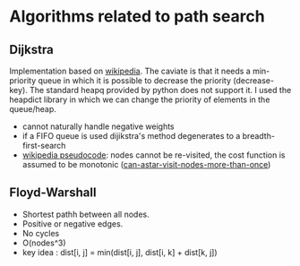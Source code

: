 # Algorithms related to path search

## Dijkstra

Implementation based on [wikipedia](https://en.wikipedia.org/wiki/Dijkstra%27s_algorithm). The caviate is 
that it needs a min-priority queue in which it is possible to decrease the priority (decrease-key). The standard 
heapq provided by python does not support it. I used the heapdict library in which we can change the priority of elements 
in the queue/heap.

  * cannot naturally handle negative weights
  * if a FIFO queue is used dijikstra's method degenerates to a breadth-first-search
  * [wikipedia pseudocode](https://en.wikipedia.org/wiki/A%2a_search_algorithm): nodes cannot be re-visited, the cost function is assumed to be monotonic ([can-astar-visit-nodes-more-than-once](https://stackoverflow.com/questions/21441662/can-astar-visit-nodes-more-than-once))
  


## Floyd-Warshall

* Shortest pathh between all nodes.
* Positive or negative edges.
* No cycles
* O(nodes^3)
* key idea : dist[i, j] = min(dist[i, j], dist[i, k] + dist[k, j])

